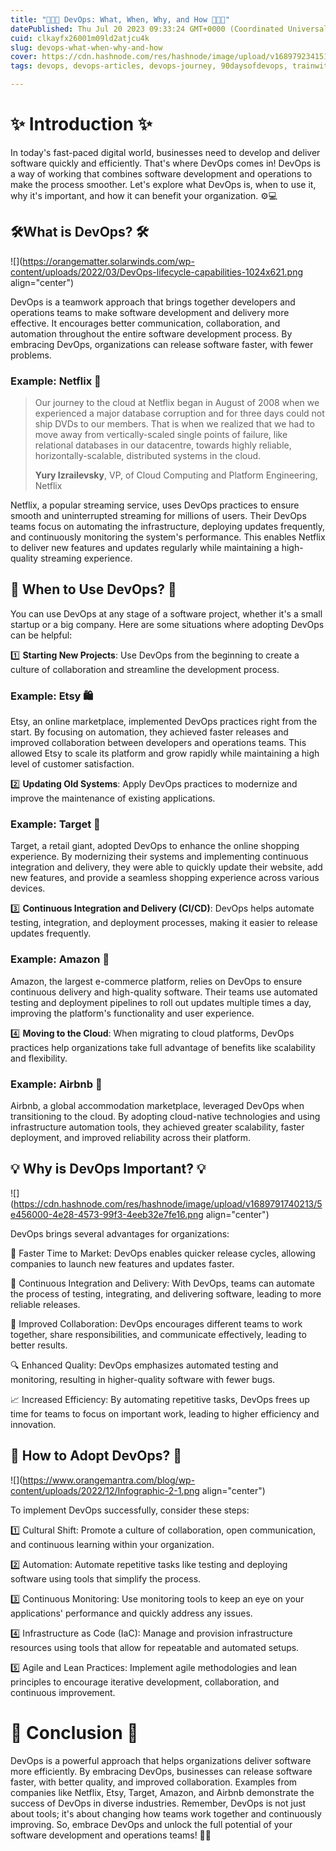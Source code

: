 ```yaml
---
title: "🔧🚀🌐 DevOps: What, When, Why, and How 🔧🚀🌐"
datePublished: Thu Jul 20 2023 09:33:24 GMT+0000 (Coordinated Universal Time)
cuid: clkayfx26001m09ld2atjcu4k
slug: devops-what-when-why-and-how
cover: https://cdn.hashnode.com/res/hashnode/image/upload/v1689792341519/640620c1-fb01-4eb2-8e2b-91d8f2d3a143.png
tags: devops, devops-articles, devops-journey, 90daysofdevops, trainwithshubham

---
```


# ✨ Introduction ✨

In today's fast-paced digital world, businesses need to develop and deliver software quickly and efficiently. That's where DevOps comes in! DevOps is a way of working that combines software development and operations to make the process smoother. Let's explore what DevOps is, when to use it, why it's important, and how it can benefit your organization. ⚙️💻

## 🛠️What is DevOps? 🛠️

![](https://orangematter.solarwinds.com/wp-content/uploads/2022/03/DevOps-lifecycle-capabilities-1024x621.png align="center")

DevOps is a teamwork approach that brings together developers and operations teams to make software development and delivery more effective. It encourages better communication, collaboration, and automation throughout the entire software development process. By embracing DevOps, organizations can release software faster, with fewer problems.

### Example: Netflix 🎥

> Our journey to the cloud at Netflix began in August of 2008 when we experienced a major database corruption and for three days could not ship DVDs to our members. That is when we realized that we had to move away from vertically-scaled single points of failure, like relational databases in our datacentre, towards highly reliable, horizontally-scalable, distributed systems in the cloud.
> 
> **Yury Izrailevsky**, VP, of Cloud Computing and Platform Engineering, Netflix

Netflix, a popular streaming service, uses DevOps practices to ensure smooth and uninterrupted streaming for millions of users. Their DevOps teams focus on automating the infrastructure, deploying updates frequently, and continuously monitoring the system's performance. This enables Netflix to deliver new features and updates regularly while maintaining a high-quality streaming experience.

## 📅 When to Use DevOps? 📅

You can use DevOps at any stage of a software project, whether it's a small startup or a big company. Here are some situations where adopting DevOps can be helpful:

1️⃣ **Starting New Projects**: Use DevOps from the beginning to create a culture of collaboration and streamline the development process.

### Example: Etsy 🛍️

Etsy, an online marketplace, implemented DevOps practices right from the start. By focusing on automation, they achieved faster releases and improved collaboration between developers and operations teams. This allowed Etsy to scale its platform and grow rapidly while maintaining a high level of customer satisfaction.

2️⃣ **Updating Old Systems**: Apply DevOps practices to modernize and improve the maintenance of existing applications.

### Example: Target 🎯

Target, a retail giant, adopted DevOps to enhance the online shopping experience. By modernizing their systems and implementing continuous integration and delivery, they were able to quickly update their website, add new features, and provide a seamless shopping experience across various devices.

3️⃣ **Continuous Integration and Delivery (CI/CD)**: DevOps helps automate testing, integration, and deployment processes, making it easier to release updates frequently.

### Example: Amazon 🛒

Amazon, the largest e-commerce platform, relies on DevOps to ensure continuous delivery and high-quality software. Their teams use automated testing and deployment pipelines to roll out updates multiple times a day, improving the platform's functionality and user experience.

4️⃣ **Moving to the Cloud**: When migrating to cloud platforms, DevOps practices help organizations take full advantage of benefits like scalability and flexibility.

### Example: Airbnb 🏡

Airbnb, a global accommodation marketplace, leveraged DevOps when transitioning to the cloud. By adopting cloud-native technologies and using infrastructure automation tools, they achieved greater scalability, faster deployment, and improved reliability across their platform.

## 💡 Why is DevOps Important? 💡

![](https://cdn.hashnode.com/res/hashnode/image/upload/v1689791740213/5e456000-4e28-4573-99f3-4eeb32e7fe16.png align="center")

DevOps brings several advantages for organizations:

🚀 Faster Time to Market: DevOps enables quicker release cycles, allowing companies to launch new features and updates faster.

🔄 Continuous Integration and Delivery: With DevOps, teams can automate the process of testing, integrating, and delivering software, leading to more reliable releases.

💪 Improved Collaboration: DevOps encourages different teams to work together, share responsibilities, and communicate effectively, leading to better results.

🔍 Enhanced Quality: DevOps emphasizes automated testing and monitoring, resulting in higher-quality software with fewer bugs.

📈 Increased Efficiency: By automating repetitive tasks, DevOps frees up time for teams to focus on important work, leading to higher efficiency and innovation.

## 🚀 How to Adopt DevOps? 🚀

![](https://www.orangemantra.com/blog/wp-content/uploads/2022/12/Infographic-2-1.png align="center")

To implement DevOps successfully, consider these steps:

1️⃣ Cultural Shift: Promote a culture of collaboration, open communication, and continuous learning within your organization.

2️⃣ Automation: Automate repetitive tasks like testing and deploying software using tools that simplify the process.

3️⃣ Continuous Monitoring: Use monitoring tools to keep an eye on your applications' performance and quickly address any issues.

4️⃣ Infrastructure as Code (IaC): Manage and provision infrastructure resources using tools that allow for repeatable and automated setups.

5️⃣ Agile and Lean Practices: Implement agile methodologies and lean principles to encourage iterative development, collaboration, and continuous improvement.

# 🎉 Conclusion 🎉

DevOps is a powerful approach that helps organizations deliver software more efficiently. By embracing DevOps, businesses can release software faster, with better quality, and improved collaboration. Examples from companies like Netflix, Etsy, Target, Amazon, and Airbnb demonstrate the success of DevOps in diverse industries. Remember, DevOps is not just about tools; it's about changing how teams work together and continuously improving. So, embrace DevOps and unlock the full potential of your software development and operations teams! 💪🌟